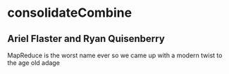 # consolidateCombine

## Ariel Flaster and Ryan Quisenberry

MapReduce is the worst name ever so we came up with a modern twist to the age old adage
